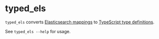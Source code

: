 # typed_els
`typed_els` converts [Elasticsearch
mappings](https://www.elastic.co/guide/en/elasticsearch/reference/current/mapping-types.html)
to [TypeScript type
definitions](https://www.typescriptlang.org/docs/handbook/interfaces.html).

See `typed_els --help` for usage.
